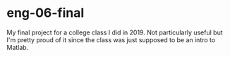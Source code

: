 # eng-06-final
My final project for a college class I did in 2019. Not particularly useful but I'm pretty proud of it since the class was just supposed to be an intro to Matlab. 
